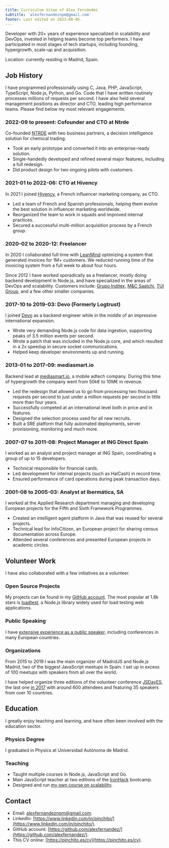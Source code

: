 ```yaml
---
title: Curriculum Vitae of Alex Fernández 
subtitle: 'alexfernandeznpm@gmail.com'
footer: Last edited on 2023-08-05.
---
```


Developer with 20+ years of experience specialized in scalability and DevOps,
invested in helping teams become top performers.
I have participated in most stages of tech startups,
including founding, hypergrowth, scale-up and acquisition.

Location: currently residing in Madrid, Spain.

## Job History

I have programmed professionally using C, Java,
PHP, JavaScript, TypeScript, Node.js, Python, and Go.
Code that I have written routinely processes millions of requests per second.
I have also held several management positions as director and CTO,
leading high performance teams.
Please find below my most relevant engagements.

### 2022-09 to present: Cofounder and CTO at Ntrde

Co-founded [NTRDE](https://ntrde.io/) with two business partners,
a decision intelligence solution for chemical trading.

* Took an early prototype and converted it into an enterprise-ready solution.
* Single-handedly developed and refined several major features, including a full redesign.
* Did product design for two ongoing pilots with customers.

### 2021-01 to 2022-06: CTO at Hivency

In 2021 I joined
[Hivency](https://www.hivency.com/), a French influencer marketing company,
as CTO.

* Led a team of French and Spanish professionals,
helping them evolve the best solution in influencer marketing worldwide.
* Reorganized the team to work in squads and improved internal practices.
* Secured a successful multi-million acquisition process by a French group.

### 2020-02 to 2020-12: Freelancer

In 2020 I collaborated full time with
[LeanMind](https://leanmind.es/en/)
optimizing a system that generated invoices for 1M+ customers.
We reduced running time of the invoicing system from a full week to about four hours.

Since 2012 I have worked sporadically as a freelancer,
mostly doing backend development in Node.js,
and have specialized in the areas of DevOps and scalability.
Customers include:
[Grupo Inditex](https://www.inditex.com/),
[M&C Saatchi](http://www.mcsaatchimadrid.com/),
[TUI Group](https://www.tuigroup.com/en-en),
and a few other smaller companies.

### 2017-10 to 2019-03: Devo (Formerly Logtrust)

I joined [Devo](https://www.devo.com/) as a backend engineer
while in the middle of an impressive international expansion.

* Wrote very demanding Node.js code for data ingestion,
supporting peaks of 3.5 million events per second.
* Wrote a patch that was included in the Node.js core,
and which resulted in a 2x speedup in secure socket communications.
* Helped keep developer environments up and running.

### 2013-01 to 2017-09: mediasmart.io

Backend lead at [mediasmart.io](http://mediasmart.io/),
a mobile adtech company.
During this time of hypergrowth the company went from 50k€ to 10M€ in revenue. 

* Led the redesign that allowed us to go from processing two thousand requests per second
to just under a million requests per second in little more than four years.
* Successfully competed at an international level both in price and in features.
* Designed the selection process used for all new recruits.
* Built a SRE platform that fully automated deployments, server provisioning, monitoring and much more.

### 2007-07 to 2011-08: Project Manager at ING Direct Spain

I worked as an analyst and project manager at ING Spain,
coordinating a group of up to 15 developers.

* Technical responsible for financial cards.
* Led development for internal projects (such as HalCash) in record time.
* Ensured performance of card operations during peak transaction days.

### 2001-08 to 2005-03: Analyst at Ibermática, SA

I worked at the Applied Research department managing and developing European projects
for the Fifth and Sixth Framework Programmes.

* Created an intelligent agent platform in Java that was reused for several projects.
* Technical lead for InfoCitizen, an European project for sharing census documentation across Europe.
* Attended several conferences and presented European projects in academic circles.

## Volunteer Work

I have also collaborated with a few initiatives as a volunteer.

### Open Source Projects

My projects can be found in my
[GitHub account](https://github.com/alexfernandez/).
The most popular at 1.8k stars is
[loadtest](https://github.com/alexfernandez/loadtest),
a Node.js library widely used for load testing web applications.

### Public Speaking

I have
[extensive experience as a public speaker](https://pinchito.es/permanent/speaker),
including conferences in many European countries.

### Organizations

From 2015 to 2019 I was the main organizer of MadridJS and Node.js Madrid,
two of the biggest JavaScript meetups in Spain.
I set up in excess of 100 meetups with speakers from all over the world.

I have helped organize three editions of the volunteer conference
[JSDayES](http://jsday.es/),
the last one [in 2017](http://2017.jsday.es/) with around 600 attendees and featuring 35 speakers from over 10 countries.

## Education

I greatly enjoy teaching and learning,
and have often been involved with the education sector.

### Physics Degree

I graduated in Physics at Universidad Autónoma de Madrid.

### Teaching

* Taught multiple courses in Node.js, JavaScript and Go.
* Main JavaScript teacher at two editions of the
[IronHack](https://www.ironhack.com/) bootcamp.
* Designed and run [my own course on scalability](https://pinchito.es/2020/curso-escalabilidad).

## Contact

* Email: [alexfernandeznpm@gmail.com](mailto:alexfernandeznpm@gmail.com).
* LinkedIn: [https://www.linkedin.com/in/pinchito/](https://www.linkedin.com/in/pinchito/).
* GitHub account: [https://github.com/alexfernandez/](https://github.com/alexfernandez/).
* This CV online: [https://pinchito.es/cv](https://pinchito.es/cv).

